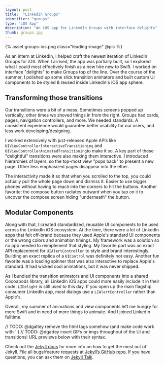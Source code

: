 ```yaml
---
layout: post
title:  "LinkedIn Groups"
identifier: "groups"
type: "iOS App"
description: "An iOS app for LinkedIn Groups with interface delights"
thumb: groups.jpg
---
```

<section>
	{% asset groups-ios.png class="leading-image" @pic %}
</section>
<section>
	<p>As an intern at LinkedIn, I helped craft the newest iteration of LinkedIn Groups for iOS. When I arrived, the app was partially built, so I explored what I could most effectively finish as a new hire new to Swift. I worked on interface "delights" to make Groups top of the line. Over the course of the summer, I polished up some slick transition animators and built custom UI components to be styled & reused inside LinkedIn's iOS app sphere.</p>
</section>

<section class="colorized">
	<h2>Transforming those transitions</h2>
	<p>Our transitions were a bit of a mess. Sometimes screens popped up vertically, other times we shoved things in from the right. Groups had cards, pages, navigation controllers, and more. We needed standards. A consistent experience would guarantee better usability for our users, and less work developing/designing.</p>
	<p>I worked extensively with just-released Apple APIs like <code>UIViewControllerInteractiveTransitioning</code> and <code>UIViewControllerAnimatedTransitioning</code>to make it so. A key part of these "delightful" transitions were also making them interactive. I introduced hierarchies of layers, so the top-most view "pops back" to present a new page. Other less emphasized pages disappear into the ether.</p>
	<p>The interactivity made it so that when you scrolled to the top, you could actually pull the whole page down and dismiss it. Easier to use bigger phones without having to reach into the corners to hit the buttons. Another favorite: the compose button radiates outward when you tap on it to uncover the compose screen hiding "underneath" the button.</p>
</section>

<section>
	<h2>Modular Components</h2>
	<p>Along with that, I created standardized, reusable UI components to be used across the LinkedIn iOS ecosystem. At the time, there were a lot of LinkedIn apps that felt off-brand because they used Apple's standard UI components or the wrong colors and animation timings. My framework was a solution so no app needed to reimplement that styling. My favorite part was an exact API replacement for <code>UIAlertController</code> to style and brand interestingly. Building an exact replica of a <code>UIControl</code> was definitely not easy. Another fun favorite was a loading spinner that was also interactive to replace Apple's standard. It had wicked cool animations, but it was never shipped.</p>
	<p>As I bundled the transition animators and UI components into a shared Cocoapods library, all LinkedIn iOS apps could more easily include it in their code. <code>LIDelight</code> is still used to this day. If you open up the main flagship consumer LinkedIn app, most dialogs use a <code>LIAlertController</code> rather than Apple's.</p>
</section>

<section>
Overall, my summer of animations and view components left me hungry for more Swift and in need of more things to animate. And I joined LinkedIn fulltime.
</section>

// TODO: @dgattey remove the html tags somehow (and make code work with ``)
// TODO: @dgattey insert GIFs or imgs throughout of the UI and transitions! URL previews below with their syntax.

Check out the [Jekyll docs][jekyll-docs] for more info on how to get the most out of Jekyll. File all bugs/feature requests at [Jekyll’s GitHub repo][jekyll-gh]. If you have questions, you can ask them on [Jekyll Talk][jekyll-talk].

[jekyll-docs]: http://jekyllrb.com/docs/home
[jekyll-gh]:   https://github.com/jekyll/jekyll
[jekyll-talk]: https://talk.jekyllrb.com/
